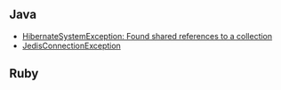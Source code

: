 ## Java ##
* [HibernateSystemException: Found shared references to a collection](java/hibernate_found_shared_references_to_a_collection.md)
* [JedisConnectionException](java/JedisConnectionException.md)


## Ruby ##

